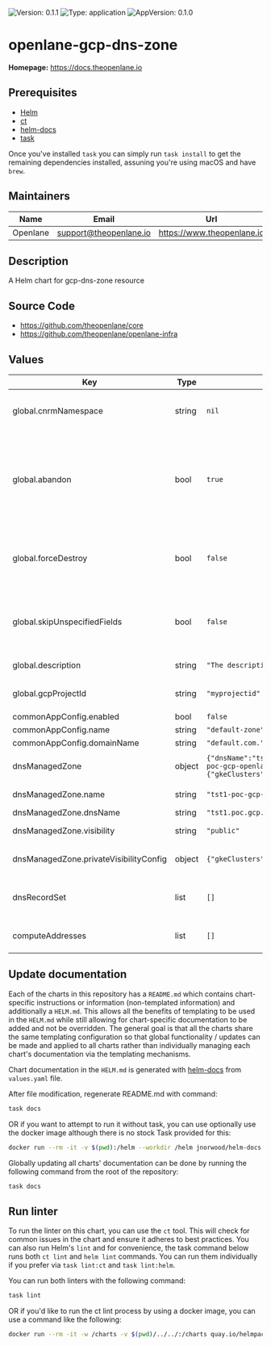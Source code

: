 ![Version: 0.1.1](https://img.shields.io/badge/Version-0.1.1-informational?style=flat-square) ![Type: application](https://img.shields.io/badge/Type-application-informational?style=flat-square) ![AppVersion: 0.1.0](https://img.shields.io/badge/AppVersion-0.1.0-informational?style=flat-square)

# openlane-gcp-dns-zone

**Homepage:** <https://docs.theopenlane.io>

## Prerequisites

- [Helm](https://helm.sh/docs/intro/install/)
- [ct](https://github.com/helm/chart-testing)
- [helm-docs](https://github.com/norwoodj/helm-docs)
- [task](https://taskfile.dev/)

Once you've installed `task` you can simply run `task install` to get the remaining dependencies installed, assuning you're using macOS and have `brew`.

## Maintainers

| Name | Email | Url |
| ---- | ------ | --- |
| Openlane | <support@theopenlane.io> | <https://www.theopenlane.io> |

## Description

A Helm chart for gcp-dns-zone resource

## Source Code

* <https://github.com/theopenlane/core>
* <https://github.com/theopenlane/openlane-infra>

## Values

| Key | Type | Default | Description |
|-----|------|---------|-------------|
| global.cnrmNamespace | string | `nil` | Allows to deploy in another namespace than the release one |
| global.abandon | bool | `true` | Abandon resource if the manifests are deleted. Allow deleting a resource from config connector without deleting it from GCP |
| global.forceDestroy | bool | `false` | Force the deletion of the objects created within the dns zone first, then deletes the dns-zone. |
| global.skipUnspecifiedFields | bool | `false` | This skips populating unspecified fields into the Kubernetes resource spec. |
| global.description | string | `"The description of the dns-zone resource"` | Dns zone descriptions |
| global.gcpProjectId | string | `"myprojectid"` | Project ID where to deploy the cluster |
| commonAppConfig.enabled | bool | `false` |  |
| commonAppConfig.name | string | `"default-zone"` |  |
| commonAppConfig.domainName | string | `"default.com."` |  |
| dnsManagedZone | object | `{"dnsName":"tst1.poc.gcp.theopenlane.io.","name":"tst1-poc-gcp-openlane-com","privateVisibilityConfig":{"gkeClusters":[],"networks":[]},"visibility":"public"}` | DNS Managed zone configuration |
| dnsManagedZone.name | string | `"tst1-poc-gcp-openlane-com"` | The name of dnsManagedZone |
| dnsManagedZone.dnsName | string | `"tst1.poc.gcp.theopenlane.io."` | The name of DNS |
| dnsManagedZone.visibility | string | `"public"` | The visibility of the DNS zone |
| dnsManagedZone.privateVisibilityConfig | object | `{"gkeClusters":[],"networks":[]}` | The configuration of private DNS zone |
| dnsRecordSet | list | `[]` | DNS Records to create. Possible records: A, CNAME and NS |
| computeAddresses | list | `[]` | List of compute addresses to create |

## Update documentation

Each of the charts in this repository has a `README.md` which contains chart-specific instructions or information (non-templated information) and additionally a `HELM.md`. This allows all the benefits of templating to be used in the `HELM.md` while still allowing for chart-specific documentation to be added and not be overridden. The general goal is that all the charts share the same templating configuration so that global functionality / updates can be made and applied to all charts rather than individually managing each chart's documentation via the templating mechanisms.

Chart documentation in the `HELM.md` is generated with [helm-docs](https://github.com/norwoodj/helm-docs) from `values.yaml` file.

After file modification, regenerate README.md with command:

```bash
task docs
```

OR if you want to attempt to run it without task, you can use optionally use the docker image although there is no stock Task provided for this:

```bash
docker run --rm -it -v $(pwd):/helm --workdir /helm jnorwood/helm-docs:v1.14.2 helm-docs
```

Globally updating all charts' documentation can be done by running the following command from the root of the repository:

```bash
task docs
```

## Run linter

To run the linter on this chart, you can use the `ct` tool. This will check for common issues in the chart and ensure it adheres to best practices. You can also run Helm's `lint` and for convenience, the task command below runs both `ct lint` and `helm lint` commands. You can run them individually if you prefer via `task lint:ct` and `task lint:helm`.

You can run both linters with the following command:

```bash
task lint
```

OR if you'd like to run the ct lint process by using a docker image, you can use a command like the following:

```bash
docker run --rm -it -w /charts -v $(pwd)/../../:/charts quay.io/helmpack/chart-testing:v3.12.0 ct lint --charts /charts/charts/openlane-gcp-dns-zone --config /charts/charts/openlane-gcp-dns-zone/ct.yaml
```
